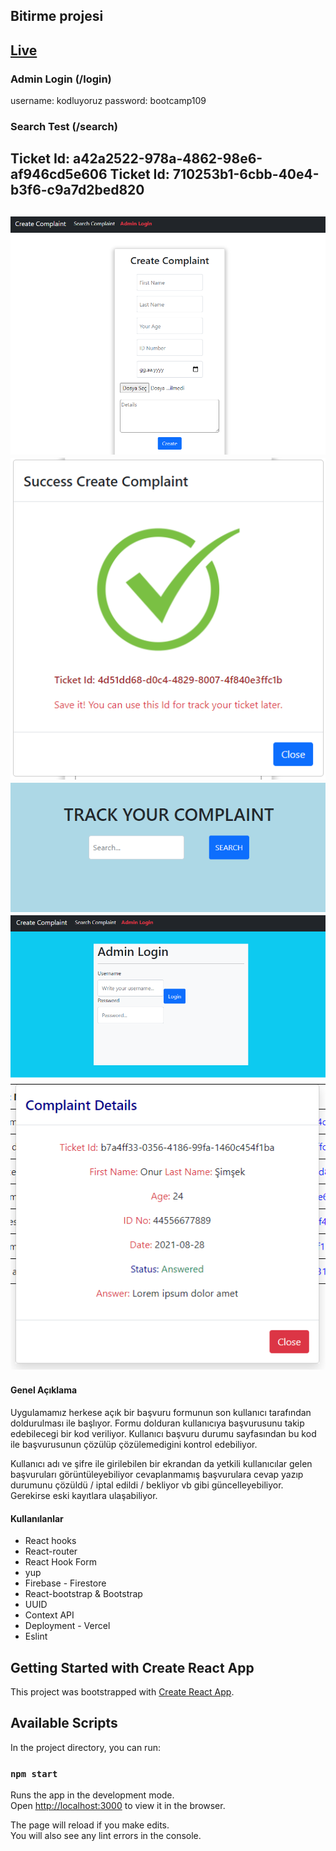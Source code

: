 ## Bitirme projesi

[Live](https://graduation-project-onursimsekkk.vercel.app/complaint "Ticket App")
---
### Admin Login (/login)

username: kodluyoruz
password: bootcamp109

### Search Test (/search)
Ticket Id: a42a2522-978a-4862-98e6-af946cd5e606
Ticket Id: 710253b1-6cbb-40e4-b3f6-c9a7d2bed820
---
![Proje Resmi](public/project_img/complaint.PNG)
![Proje Resmi](public/project_img/success.PNG)
![Proje Resmi](public/project_img/search.PNG)
![Proje Resmi](public/project_img/login.PNG)
![Proje Resmi](public/project_img/detail.PNG)
---
#### Genel Açıklama

Uygulamamız herkese açık bir başvuru formunun son kullanıcı tarafından doldurulması ile başlıyor. 
Formu dolduran kullanıcıya başvurusunu takip edebilecegi bir kod veriliyor. Kullanıcı başvuru durumu sayfasından bu kod ile başvurusunun çözülüp çözülemedigini kontrol edebiliyor. 

Kullanıcı adı ve şifre ile girilebilen bir ekrandan da yetkili kullanıcılar gelen başvuruları görüntüleyebiliyor cevaplanmamış başvurulara cevap yazıp durumunu çözüldü / iptal edildi / bekliyor vb gibi güncelleyebiliyor. Gerekirse eski kayıtlara ulaşabiliyor.


#### Kullanılanlar

- React hooks
- React-router
- React Hook Form
- yup
- Firebase - Firestore
- React-bootstrap & Bootstrap
- UUID
- Context API
- Deployment - Vercel
- Eslint

## Getting Started with Create React App

This project was bootstrapped with [Create React App](https://github.com/facebook/create-react-app).

## Available Scripts

In the project directory, you can run:

### `npm start`

Runs the app in the development mode.\
Open [http://localhost:3000](http://localhost:3000) to view it in the browser.

The page will reload if you make edits.\
You will also see any lint errors in the console.

